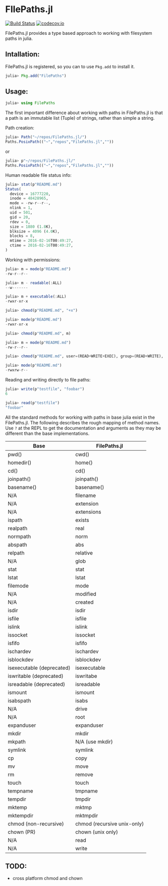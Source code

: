 # FIlePaths.jl

[![Build Status](https://travis-ci.org/rofinn/FilePaths.jl.svg?branch=master)](https://travis-ci.org/rofinn/FilePaths.jl)
[![codecov.io](https://codecov.io/github/rofinn/FilePaths.jl/coverage.svg?branch=master)](https://codecov.io/rofinn/Rory-Finnegan/FilePaths.jl?branch=master)

FilePaths.jl provides a type based approach to working with filesystem paths in julia.

## Intallation:
FilePaths.jl is registered, so you can to use `Pkg.add` to install it.
```julia
julia> Pkg.add("FilePaths")
```

## Usage:
```julia
julia> using FilePaths
```

The first important difference about working with paths in FilePaths.jl is that a path is an immutable list (Tuple) of strings, rather than simple a string.

Path creation:
```julia
julia> Path("~/repos/FilePaths.jl/")
Paths.PosixPath(("~","repos","FilePaths.jl",""))
```
or
```julia
julia> p"~/repos/FilePaths.jl/"
Paths.PosixPath(("~","repos","FilePaths.jl",""))
```

Human readable file status info:
```julia
julia> stat(p"README.md")
Status(
  device = 16777220,
  inode = 48428965,
  mode = -rw-r--r--,
  nlink = 1,
  uid = 501,
  gid = 20,
  rdev = 0,
  size = 1880 (1.8K),
  blksize = 4096 (4.0K),
  blocks = 8,
  mtime = 2016-02-16T00:49:27,
  ctime = 2016-02-16T00:49:27,
)
```

Working with permissions:
```julia
julia> m = mode(p"README.md")
-rw-r--r--

julia> m - readable(:ALL)
--w-------

julia> m + executable(:ALL)
-rwxr-xr-x

julia> chmod(p"README.md", "+x")

julia> mode(p"README.md")
-rwxr-xr-x

julia> chmod(p"README.md", m)

julia> m = mode(p"README.md")
-rw-r--r--

julia> chmod(p"README.md", user=(READ+WRITE+EXEC), group=(READ+WRITE), other=READ)

julia> mode(p"README.md")
-rwxrw-r--

```


Reading and writing directly to file paths:
```julia
julia> write(p"testfile", "foobar")
6

julia> read(p"testfile")
"foobar"
```

All the standard methods for working with paths in base julia exist in the FilePaths.jl. The following describes the rough mapping of method names. Use `?` at the REPL to get the documentation and arguments as they may be different than the base implementations.

Base | FilePaths.jl
--- | ---
pwd() | cwd()
homedir() | home()
cd() | cd()
joinpath() | joinpath()
basename() | basename()
N/A | filename
N/A | extension
N/A | extensions
ispath | exists
realpath | real
normpath | norm
abspath | abs
relpath | relative
N/A | glob
stat | stat
lstat | lstat
filemode | mode
N/A | modified
N/A | created
isdir | isdir
isfile | isfile
islink | islink
issocket | issocket
isfifo | isfifo
ischardev | ischardev
isblockdev | isblockdev
isexecutable (deprecated) | isexecutable
iswritable (deprecated) | iswritabe
isreadable (deprecated) | isreadable
ismount | ismount
isabspath | isabs
N/A | drive
N/A | root
expanduser | expanduser
mkdir | mkdir
mkpath | N/A (use mkdir)
symlink | symlink
cp | copy
mv | move
rm | remove
touch | touch
tempname | tmpname
tempdir | tmpdir 
mktemp | mktmp 
mktempdir | mktmpdir 
chmod (non-recursive) | chmod (recursive unix-only)
chown (PR) | chown (unix only)
N/A | read
N/A | write

## TODO:
* cross platform chmod and chown


